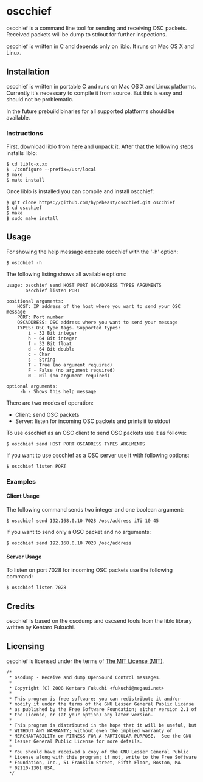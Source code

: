 # oscchief

oscchief is a command line tool for sending and receiving OSC packets. Received
packets will be dump to stdout for further inspections.

oscchief is written in C and depends only on [liblo](http://liblo.sourceforge.net/).
It runs on Mac OS X and Linux.


## Installation

oscchief is written in portable C and runs on Mac OS X and Linux platforms.
Currently it's necessary to compile it from source. But this is easy and should
not be problematic.

In the future prebuild binaries for all supported platforms should be available.

### Instructions

First, download liblo from [here](http://liblo.sourceforge.net/) and unpack it.
After that the following steps installs liblo:

	$ cd liblo-x.xx
	$ ./configure --prefix=/usr/local
	$ make
	$ make install


Once liblo is installed you can compile and install oscchief:

	$ git clone https://github.com/hypebeast/oscchief.git oscchief
	$ cd oscchief
	$ make
	$ sudo make install


## Usage

For showing the help message execute oscchief with the '-h' option:

	$ oscchief -h

The following listing shows all available options:

	usage: oscchief send HOST PORT OSCADDRESS TYPES ARGUMENTS
           oscchief listen PORT

	positional arguments:
	    HOST: IP address of the host where you want to send your OSC message
	    PORT: Port number
	    OSCADDRESS: OSC address where you want to send your message
	    TYPES: OSC type tags. Supported types:
	        i - 32 Bit integer
	        h - 64 Bit integer
	        f - 32 Bit float
	        d - 64 Bit double
	        c - Char
	        s - String
	        T - True (no argument required)
	        F - False (no argument required)
	        N - Nil (no argument required)

	optional arguments:
	     -h - Shows this help message

There are two modes of operation:

* Client: send OSC packets
* Server: listen for incoming OSC packets and prints it to stdout

To use oscchief as an OSC client to send OSC packets use it as follows:

	$ oscchief send HOST PORT OSCADRESS TYPES ARGUMENTS

If you want to use oscchief as a OSC server use it with following options:

	$ oscchief listen PORT


### Examples

#### Client Usage

The following command sends two integer and one boolean argument:

	$ oscchief send 192.168.0.10 7028 /osc/address iTi 10 45

If you want to send only a OSC packet and no arguments:

	$ oscchief send 192.168.0.10 7028 /osc/address

#### Server Usage

To listen on port 7028 for incoming OSC packets use the following command:

	$ oscchief listen 7028


## Credits

oscchief is based on the oscdump and oscsend tools from the liblo library written by
Kentaro Fukuchi.


## Licensing

oscchief is licensed under the terms of [The MIT License (MIT)](http://opensource.org/licenses/MIT).

	/*
	 * oscdump - Receive and dump OpenSound Control messages.
	 *
	 * Copyright (C) 2008 Kentaro Fukuchi <fukuchi@megaui.net>
	 *
	 * This program is free software; you can redistribute it and/or
	 * modify it under the terms of the GNU Lesser General Public License
	 * as published by the Free Software Foundation; either version 2.1 of
	 * the License, or (at your option) any later version.
	 *
	 * This program is distributed in the hope that it will be useful, but
	 * WITHOUT ANY WARRANTY; without even the implied warranty of
	 * MERCHANTABILITY or FITNESS FOR A PARTICULAR PURPOSE.  See the GNU
	 * Lesser General Public License for more details.
	 *
	 * You should have received a copy of the GNU Lesser General Public
	 * License along with this program; if not, write to the Free Software
	 * Foundation, Inc., 51 Franklin Street, Fifth Floor, Boston, MA
	 * 02110-1301 USA.
	 */